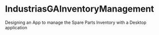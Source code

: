 # IndustriasGAInventoryManagement
Designing an App to manage the Spare Parts Inventory with a Desktop application
